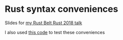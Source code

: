 # Rust syntax conveniences

Slides for [my Rust Belt Rust 2018 talk](https://rust-belt-rust.com/sessions/#syntax)

I also used [this code](https://github.com/tshepang/rust-syntax-conveniences-prep) to test these conveniences
